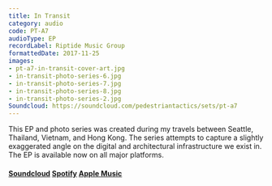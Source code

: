 ```yaml
---
title: In Transit
category: audio
code: PT-A7
audioType: EP
recordLabel: Riptide Music Group
formattedDate: 2017-11-25
images:
- pt-a7-in-transit-cover-art.jpg
- in-transit-photo-series-6.jpg
- in-transit-photo-series-7.jpg
- in-transit-photo-series-8.jpg
- in-transit-photo-series-2.jpg
Soundcloud: https://soundcloud.com/pedestriantactics/sets/pt-a7
---
```


This EP and photo series was created during my travels between Seattle, Thailand, Vietnam, and Hong Kong. The series attempts to capture a slightly exaggerated angle on the digital and architectural infrastructure we exist in. The EP is available now on all major platforms.

#### [Soundcloud](https://soundcloud.com/pedestriantactics/sets/pt-a7) [Spotify](https://open.spotify.com/album/6bVuwnfztP0BSQI0p8aof3) [Apple Music](https://music.apple.com/us/album/in-transit-ep/1318399520)

